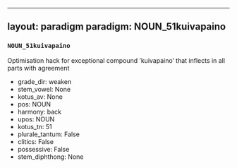 
---
layout: paradigm
paradigm: NOUN_51kuivapaino
---
### ` NOUN_51kuivapaino `

Optimisation hack for exceptional compound ’kuivapaino’ that inflects in all parts with agreement
* grade_dir: weaken
* stem_vowel: None
* kotus_av: None
* pos: NOUN
* harmony: back
* upos: NOUN
* kotus_tn: 51
* plurale_tantum: False
* clitics: False
* possessive: False
* stem_diphthong: None
